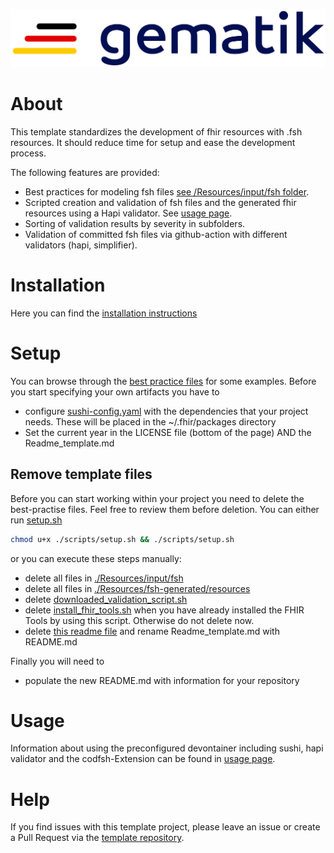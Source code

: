 ![Include Gematik Logo](ImplementationGuide/images/Gematik_Logo_Flag.png)

# About
This template standardizes the development of fhir resources with .fsh resources. It should reduce time for setup and ease the development process.

The following features are provided:

* Best practices for modeling fsh files [see /Resources/input/fsh folder](./Resources/input/fsh).
* Scripted creation and validation of fsh files and the generated fhir resources using a Hapi validator. See [usage page](./USAGE.md).
* Sorting of validation results by severity in subfolders.
* Validation of committed fsh files via github-action with different validators (hapi, simplifier).
# Installation

Here you can find the [installation instructions](INSTALL.md)

# Setup
You can browse through the [best practice files](./Resources/input/fsh) for some examples. Before you start specifying your own artifacts you have to
* configure [sushi-config.yaml](./Resources/sushi-config.yaml) with the dependencies that your project needs. These will be placed in the ~/.fhir/packages directory
* Set the current year in the LICENSE file (bottom of the page) AND the Readme_template.md

## Remove template files
Before you can start working within your project you need to delete the best-practise files. Feel free to review them before deletion. You can either run [setup.sh](./scripts/setup.sh)

```bash
chmod u+x ./scripts/setup.sh && ./scripts/setup.sh
```
or you can execute these steps manually:
* delete all files in [./Resources/input/fsh](./Resources/input/fsh)
* delete all files in [./Resources/fsh-generated/resources](./Resources/fsh-generated/resources)
* delete [downloaded_validation_script.sh](./scripts/downloaded_validation_script.sh)
* delete [install_fhir_tools.sh](./scripts/install_fhir_tools.sh) when you have already installed the FHIR Tools by using this script. Otherwise do not delete now.
* delete [this readme file](./README.md) and rename Readme_template.md with README.md

Finally you will need to
* populate the new README.md with information for your repository

# Usage <a name = "usage"></a>
Information about using the preconfigured devontainer including sushi, hapi validator and the codfsh-Extension can be found in [usage page](./USAGE.md).

# Help

If you find issues with this template project, please leave an issue or create a Pull Request via  the [template repository](https://github.com/gematik/spec-TemplateForSimplifierProjects).
